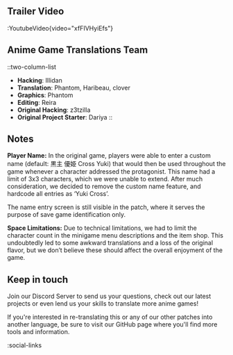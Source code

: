 ## Trailer Video
:YoutubeVideo{video="xfFIVHyiEfs"}

## Anime Game Translations Team
::two-column-list
- **Hacking**: Illidan
- **Translation**: Phantom, Haribeau, clover
- **Graphics**: Phantom
- **Editing**: Reira
- **Original Hacking**: z3tzilla
- **Original Project Starter**: Dariya
::

## Notes
**Player Name:**
In the original game, players were able to enter a custom name (default: 黒主 優姫 Cross Yuki) that would then be used throughout the game whenever a character addressed the protagonist. This name had a limit of 3x3 characters, which we were unable to extend. After much consideration, we decided to remove the custom name feature, and hardcode all entries as ‘Yuki Cross’.

The name entry screen is still visible in the patch, where it serves the purpose of save game identification only.

**Space Limitations:**
Due to technical limitations, we had to limit the character count in the minigame menu descriptions and the item shop. This undoubtedly led to some awkward translations and a loss of the original flavor, but we don’t believe these should affect the overall enjoyment of the game.


## Keep in touch
Join our Discord Server to send us your questions, check out our latest projects or even lend us your skills to translate more anime games!

If you're interested in re-translating this or any of our other patches into another language, be sure to visit our GitHub page where you'll find more tools and information.

<!-- Social media, Discord and blog buttons -->
:social-links